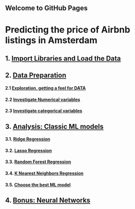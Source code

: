 ## Welcome to GitHub Pages

# Predicting the price of Airbnb listings in Amsterdam

## 1. [Import Libraries and Load the Data](#1)
## 2. [Data Preparation](#2)
   #### 2.1 [Exploration, getting a feel for  DATA](#2.1)
   #### 2.2 [Investigate Numerical variables](#2.2)
   #### 2.3 [Investigate categorical variables](#2.3)
## 3. [Analysis: Classic ML models](#3)
   #### 3.1. [Ridge Regression](#3.1)
   #### 3.2. [Lasso Regression](#3.2)
   #### 3.3. [Random Forest Regression](#3.3)
   #### 3.4. [K Nearest Neighbors Regression](#3.4)
   #### 3.5. [Choose the best ML model](#3.5)
## 4. [Bonus: Neural Networks](#4)

